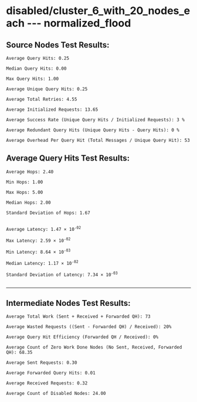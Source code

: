 # disabled/cluster_6_with_20_nodes_each --- normalized_flood
## Source Nodes Test Results:
	Average Query Hits: 0.25

	Median Query Hits: 0.00

	Max Query Hits: 1.00

	Average Unique Query Hits: 0.25

	Average Total Retries: 4.55

	Average Initialized Requests: 13.65

	Average Success Rate (Unique Query Hits / Initialized Requests): 3 %

	Average Redundant Query Hits (Unique Query Hits - Query Hits): 0 %

	Average Overhead Per Query Hit (Total Messages / Unique Query Hit): 53



## Average Query Hits Test Results:
<pre><code>Average Hops: 2.40

Min Hops: 1.00

Max Hops: 5.00

Median Hops: 2.00

Standard Deviation of Hops: 1.67


Average Latency: 1.47 × 10<sup>-02</sup>

Max Latency: 2.59 × 10<sup>-02</sup>

Min Latency: 8.64 × 10<sup>-03</sup>

Median Latency: 1.17 × 10<sup>-02</sup>

Standard Deviation of Latency: 7.34 × 10<sup>-03</sup>

</code></pre>

---------------------------------------------
## Intermediate Nodes Test Results:

	Average Total Work (Sent + Received + Forwarded QH): 73

	Average Wasted Requests ((Sent - Forwarded QH) / Received): 20%

	Average Query Hit Efficiency (Forwarded QH / Received): 0%

	Average Count of Zero Work Done Nodes (No Sent, Received, Forwarded QH): 68.35

	Average Sent Requests: 0.30

	Average Forwarded Query Hits: 0.01

	Average Received Requests: 0.32

	Average Count of Disabled Nodes: 24.00


